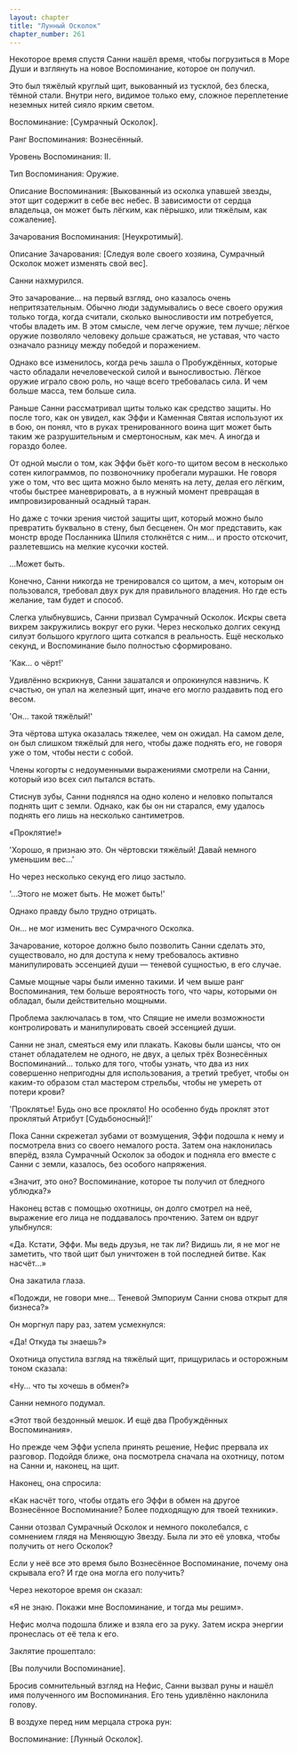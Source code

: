 ```yaml
---
layout: chapter
title: "Лунный Осколок"
chapter_number: 261
---
```


Некоторое время спустя Санни нашёл время, чтобы погрузиться в Море Души и взглянуть на новое Воспоминание, которое он получил.

Это был тяжёлый круглый щит, выкованный из тусклой, без блеска, тёмной стали. Внутри него, видимое только ему, сложное переплетение неземных нитей сияло ярким светом.

Воспоминание: [Сумрачный Осколок].

Ранг Воспоминания: Вознесённый.

Уровень Воспоминания: II.

Тип Воспоминания: Оружие.

Описание Воспоминания: [Выкованный из осколка упавшей звезды, этот щит содержит в себе вес небес. В зависимости от сердца владельца, он может быть лёгким, как пёрышко, или тяжёлым, как сожаление].

Зачарования Воспоминания: [Неукротимый].

Описание Зачарования: [Следуя воле своего хозяина, Сумрачный Осколок может изменять свой вес].

Санни нахмурился.

Это зачарование... на первый взгляд, оно казалось очень непритязательным. Обычно люди задумывались о весе своего оружия только тогда, когда считали, сколько выносливости им потребуется, чтобы владеть им. В этом смысле, чем легче оружие, тем лучше; лёгкое оружие позволяло человеку дольше сражаться, не уставая, что часто означало разницу между победой и поражением.

Однако все изменилось, когда речь зашла о Пробуждённых, которые часто обладали нечеловеческой силой и выносливостью. Лёгкое оружие играло свою роль, но чаще всего требовалась сила. И чем больше масса, тем больше сила.

Раньше Санни рассматривал щиты только как средство защиты. Но после того, как он увидел, как Эффи и Каменная Святая используют их в бою, он понял, что в руках тренированного воина щит может быть таким же разрушительным и смертоносным, как меч. А иногда и гораздо более.

От одной мысли о том, как Эффи бьёт кого-то щитом весом в несколько сотен килограммов, по позвоночнику пробегали мурашки. Не говоря уже о том, что вес щита можно было менять на лету, делая его лёгким, чтобы быстрее маневрировать, а в нужный момент превращая в импровизированный осадный таран.

Но даже с точки зрения чистой защиты щит, который можно было превратить буквально в стену, был бесценен. Он мог представить, как монстр вроде Посланника Шпиля столкнётся с ним... и просто отскочит, разлетевшись на мелкие кусочки костей.

...Может быть.

Конечно, Санни никогда не тренировался со щитом, а меч, которым он пользовался, требовал двух рук для правильного владения. Но где есть желание, там будет и способ.

Слегка улыбнувшись, Санни призвал Сумрачный Осколок. Искры света вихрем закружились вокруг его руки. Через несколько долгих секунд силуэт большого круглого щита соткался в реальность. Ещё несколько секунд, и Воспоминание было полностью сформировано.

'Как... о чёрт!'

Удивлённо вскрикнув, Санни зашатался и опрокинулся навзничь. К счастью, он упал на железный щит, иначе его могло раздавить под его весом.

'Он... такой тяжёлый!'

Эта чёртова штука оказалась тяжелее, чем он ожидал. На самом деле, он был слишком тяжёлый для него, чтобы даже поднять его, не говоря уже о том, чтобы нести с собой.

Члены когорты с недоуменными выражениями смотрели на Санни, который изо всех сил пытался встать.

Стиснув зубы, Санни поднялся на одно колено и неловко попытался поднять щит с земли. Однако, как бы он ни старался, ему удалось поднять его лишь на несколько сантиметров.

«Проклятие!»

'Хорошо, я признаю это. Он чёртовски тяжёлый! Давай немного уменьшим вес...'

Но через несколько секунд его лицо застыло.

'...Этого не может быть. Не может быть!'

Однако правду было трудно отрицать.

Он... не мог изменить вес Сумрачного Осколка.

Зачарование, которое должно было позволить Санни сделать это, существовало, но для доступа к нему требовалось активно манипулировать эссенцией души — теневой сущностью, в его случае.

Самые мощные чары были именно такими. И чем выше ранг Воспоминания, тем больше вероятность того, что чары, которыми он обладал, были действительно мощными.

Проблема заключалась в том, что Спящие не имели возможности контролировать и манипулировать своей эссенцией души.

Санни не знал, смеяться ему или плакать. Каковы были шансы, что он станет обладателем не одного, не двух, а целых трёх Вознесённых Воспоминаний... только для того, чтобы узнать, что два из них совершенно непригодны для использования, а третий требует, чтобы он каким-то образом стал мастером стрельбы, чтобы не умереть от потери крови?

'Проклятье! Будь оно все проклято! Но особенно будь проклят этот проклятый Атрибут [Судьбоносный]!'

Пока Санни скрежетал зубами от возмущения, Эффи подошла к нему и посмотрела вниз со своего немалого роста. Затем она наклонилась вперёд, взяла Сумрачный Осколок за ободок и подняла его вместе с Санни с земли, казалось, без особого напряжения.

«Значит, это оно? Воспоминание, которое ты получил от бледного ублюдка?»

Наконец встав с помощью охотницы, он долго смотрел на неё, выражение его лица не поддавалось прочтению. Затем он вдруг улыбнулся:

«Да. Кстати, Эффи. Мы ведь друзья, не так ли? Видишь ли, я не мог не заметить, что твой щит был уничтожен в той последней битве. Как насчёт...»

Она закатила глаза.

«Подожди, не говори мне... Теневой Эмпориум Санни снова открыт для бизнеса?»

Он моргнул пару раз, затем усмехнулся:

«Да! Откуда ты знаешь?»

Охотница опустила взгляд на тяжёлый щит, прищурилась и осторожным тоном сказала:

«Ну... что ты хочешь в обмен?»

Санни немного подумал.

«Этот твой бездонный мешок. И ещё два Пробуждённых Воспоминания».

Но прежде чем Эффи успела принять решение, Нефис прервала их разговор. Подойдя ближе, она посмотрела сначала на охотницу, потом на Санни и, наконец, на щит.

Наконец, она спросила:

«Как насчёт того, чтобы отдать его Эффи в обмен на другое Вознесённое Воспоминание? Более подходящую для твоей техники».

Санни отозвал Сумрачный Осколок и немного поколебался, с сомнением глядя на Меняющую Звезду. Была ли это её уловка, чтобы получить от него Осколок?

Если у неё все это время было Вознесённое Воспоминание, почему она скрывала его? И где она могла его получить?

Через некоторое время он сказал:

«Я не знаю. Покажи мне Воспоминание, и тогда мы решим».

Нефис молча подошла ближе и взяла его за руку. Затем искра энергии пронеслась от её тела к его.

Заклятие прошептало:

[Вы получили Воспоминание].

Бросив сомнительный взгляд на Нефис, Санни вызвал руны и нашёл имя полученного им Воспоминания. Его тень удивлённо наклонила голову.

В воздухе перед ним мерцала строка рун:

Воспоминание: [Лунный Осколок].